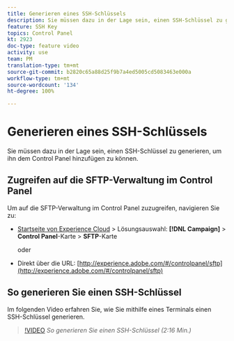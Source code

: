 ```yaml
---
title: Generieren eines SSH-Schlüssels
description: Sie müssen dazu in der Lage sein, einen SSH-Schlüssel zu generieren, um ihn dem Adobe Campaign Control Panel hinzufügen zu können. Im folgenden Video erfahren Sie, wie Sie mithilfe eines Terminals einen SSH-Schlüssel generieren.
feature: SSH Key
topics: Control Panel
kt: 2923
doc-type: feature video
activity: use
team: PM
translation-type: tm+mt
source-git-commit: b2820c65a88d25f9b7a4ed5005cd5083463e000a
workflow-type: tm+mt
source-wordcount: '134'
ht-degree: 100%

---
```



# Generieren eines SSH-Schlüssels

Sie müssen dazu in der Lage sein, einen SSH-Schlüssel zu generieren, um ihn dem Control Panel hinzufügen zu können.

## Zugreifen auf die SFTP-Verwaltung im Control Panel

Um auf die SFTP-Verwaltung im Control Panel zuzugreifen, navigieren Sie zu:

* [Startseite von Experience Cloud](https://experience.adobe.com/#/home) > Lösungsauswahl: **[!DNL Campaign]** > **Control Panel**-Karte > **SFTP**-Karte

   oder
* Direkt über die URL: [http://experience.adobe.com/#/controlpanel/sftp](http://experience.adobe.com/#/controlpanel/sftp)

## So generieren Sie einen SSH-Schlüssel

Im folgenden Video erfahren Sie, wie Sie mithilfe eines Terminals einen SSH-Schlüssel generieren.

>[!VIDEO](https://video.tv.adobe.com/v/27259?quality=12)
*So generieren Sie einen SSH-Schlüssel (2:16 Min.)*